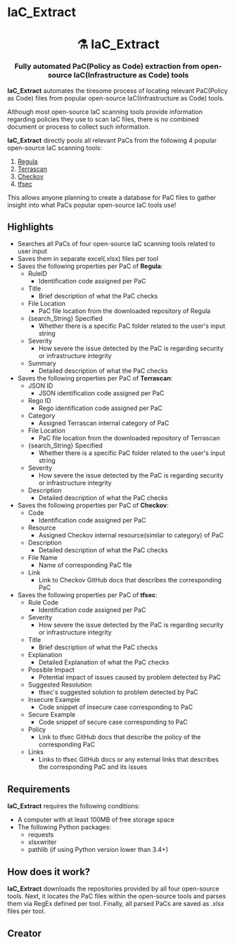 # IaC_Extract

<h1 align="center" style="border-bottom: none;">⚗️ IaC_Extract</h1>
<h3 align="center">Fully automated PaC(Policy as Code) extraction from open-source IaC(Infrastructure as Code) tools</h3>

**IaC_Extract** automates the tiresome process of locating relevant PaC(Policy as Code) files from popular open-source IaC(Infrastructure as Code) tools.

Although most open-source IaC scanning tools provide information regarding policies they use to scan IaC files, there is no combined document or process to collect such information.

**IaC_Extract** directly pools all relevant PaCs from the following 4 popular open-source IaC scanning tools:
1. [Regula](https://github.com/fugue/regula)
2. [Terrascan](https://github.com/tenable/terrascan)
3. [Checkov](https://github.com/bridgecrewio/checkov)
4. [tfsec](https://github.com/aquasecurity/tfsec)

This allows anyone planning to create a database for PaC files to gather insight into what PaCs popular open-source IaC tools use!

## Highlights

- Searches all PaCs of four open-source IaC scanning tools related to user input
- Saves them in separate excel(.xlsx) files per tool
- Saves the following properties per PaC of **Regula**:
    - RuleID
        - Identification code assigned per PaC
    - Title
        - Brief description of what the PaC checks
    - File Location
        - PaC file location from the downloaded repository of Regula
    - {search_String} Specified
        - Whether there is a specific PaC folder related to the user's input string
    - Severity
        - How severe the issue detected by the PaC is regarding security or infrastructure integrity
    - Summary
        - Detailed description of what the PaC checks
- Saves the following properties per PaC of **Terrascan**:
    - JSON ID
        - JSON identification code assigned per PaC
    - Rego ID
        - Rego identification code assigned per PaC
    - Category
        - Assigned Terrascan internal category of PaC
    - File Location
        - PaC file location from the downloaded repository of Terrascan
    - {search_String} Specified
        - Whether there is a specific PaC folder related to the user's input string
    - Severity
        - How severe the issue detected by the PaC is regarding security or infrastructure integrity
    - Description
        - Detailed description of what the PaC checks
- Saves the following properties per PaC of **Checkov**:
    - Code
        - Identification code assigned per PaC
    - Resource
        - Assigned Checkov internal resource(similar to category) of PaC
    - Description
        - Detailed description of what the PaC checks
    - File Name
        - Name of corresponding PaC file
    - Link
        - Link to Checkov GitHub docs that describes the corresponding PaC
- Saves the following properties per PaC of **tfsec**:
    - Rule Code
        - Identification code assigned per PaC
    - Severity
        - How severe the issue detected by the PaC is regarding security or infrastructure integrity
    - Title
        - Brief description of what the PaC checks
    - Explanation
        - Detailed Explanation of what the PaC checks
    - Possible Impact
        - Potential impact of issues caused by problem detected by PaC
    - Suggested Resolution
        - tfsec's suggested solution to problem detected by PaC
    - Insecure Example
        - Code snippet of insecure case corresponding to PaC
    - Secure Example
        - Code snippet of secure case corresponding to PaC
    - Policy
        - Link to tfsec GitHub docs that describe the policy of the corresponding PaC
    - Links
        - Links to tfsec GitHub docs or any external links that describes the corresponding PaC and its issues
    

## Requirements

**IaC_Extract** requires the following conditions:

- A computer with at least 100MB of free storage space
- The following Python packages:
    - requests
    - xlsxwriter
    - pathlib (if using Python version lower than 3.4+)

## How does it work?

**IaC_Extract** downloads the repositories provided by all four open-source tools. 
Next, it locates the PaC files within the open-source tools and parses them via RegEx defined per tool.
Finally, all parsed PaCs are saved as .xlsx files per tool.

## Creator

<div align="center" style="display: flex; flex-direction: column; justify-content: center; align-items: center; text-align: center; height: 100vh; width: 100%;">
    <img src="https://github.com/hyuns9808.png?size=300" alt="Majestic cat I found" title="Majestic Cat" style="max-width: 100%; height: auto;">
    <p>Fun fact: this majestic beast is a stray that I met at <a href="https://maps.app.goo.gl/78d8uQ19jJc6BPx88">Gamcheon Culture Village!</a></p>
</div>

<h3 align="center">
    <a href="https://github.com/hyuns9808">Calvin(Hyunsoo) Yang</a>
</h3>
<h3 align="center">
    Check out my <a href="https://hyuns9808.github.io/calya/">personal website!</a>
</h3>